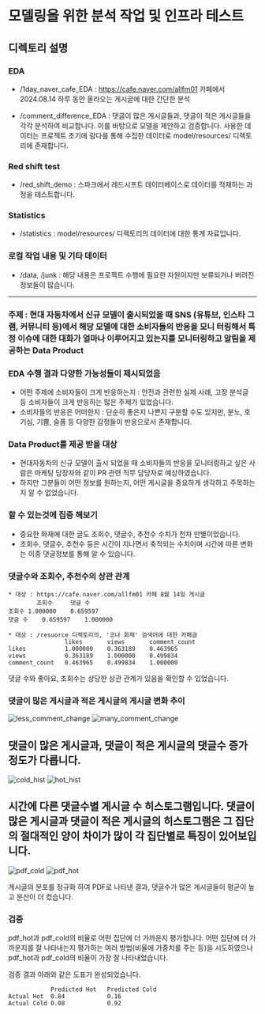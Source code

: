 # 모델링을 위한 분석 작업 및 인프라 테스트

## 디렉토리 설명
### EDA
* /1day_naver_cafe_EDA : https://cafe.naver.com/allfm01 카페에서 2024.08.14 하루 동안 올라오는 게시글에 대한 간단한 분석

* /comment_difference_EDA : 댓글이 많은 게시글들과, 댓글이 적은 게시글들을 각각 분석하여 비교합니다. 이를 바탕으로 모델을 제안하고 검증합니다. 사용한 데이터는 프로젝트 초기에 람다를 통해 수집한 데이터로 model/resources/ 디렉토리에 존재합니다.


### Red shift test
* /red_shift_demo : 스파크에서 레드시프트 데이터베이스로 데이터를 적재하는 과정을 테스트합니다.

### Statistics
* /statistics : model/resources/ 디렉토리의 데이터에 대한 통계 자료입니다.

### 로컬 작업 내용 및 기타 데이터
* /data, /junk : 해당 내용은 프로젝트 수행에 필요한 자원이지만 보류되거나 버려진 정보들이 많습니다.



---

### 주제 : 현대 자동차에서 신규 모델이 출시되었을 때 SNS (유튜브, 인스타 그램, 커뮤니티 등)에서 해당 모델에 대한 소비자들의 반응을 모니 터링해서 특정 이슈에 대한 대화가 얼마나 이루어지고 있는지를 모니터링하고 알림을 제공하는 Data Product

### EDA 수행 결과 다양한 가능성들이 제시되었음
* 어떤 주제에 소비자들이 크게 반응하는지 : 안전과 관련한 실제 사례, 고장 분석글 등 소비자들이 크게 반응하는 많은 주제가 있었습니다.
* 소비자들의 반응은 어떠한지 : 단순히 좋은지 나쁜지 구분할 수도 있지만, 분노, 호기심, 기쁨, 슬픔 등 다양한 감정들이 반응으로서 존재합니다.

### Data Product를 제공 받을 대상
* 현대자동차의 신규 모델이 출시 되었을 때 소비자들의 반응을 모니터링하고 싶은 사람은 마케팅 담장자와 같이 PR 관련 직무 담당자로 예상하였습니다.
* 하지만 그분들이 어떤 정보를 원하는지, 어떤 게시글을 중요하게 생각하고 주목하는 지 알 수 없었습니다.

### 할 수 있는것에 집중 해보기
* 중요한 화재에 대한 글도 조회수, 댓글수, 추천수 수치가 천차 만별이었습니다.
* 조회수, 댓글수, 추천수 등은 시간이 지나면서 축적되는 수치이며 시간에 따른 변화는 이중 댓글정보를 통해 알 수 있습니다.


### 댓글수와 조회수, 추천수의 상관 관계

    * 대상 : https://cafe.naver.com/allfm01 카페 8월 14일 게시글
            조회수	    댓글 수
    조회수	1.000000	0.659597
    댓글 수	0.659597	1.000000

    * 대상 : /resuorce 디렉토리의, '코나 화재' 검색어에 대한 카페글
    	            likes	    views	    comment_count
    likes	        1.000000	0.363189	0.463965
    views       	0.363189	1.000000	0.499834
    comment_count	0.463965	0.499834	1.000000

댓글 수와 좋아요, 조회수는 상당한 상관 관계가 있음을 확인할 수 있었습니다.

### 댓글이 많은 게시글과 적은 게시글의 게시글 변화 추이 
![less_comment_change](https://github.com/user-attachments/assets/2c57b006-58ae-4fd4-a0ab-92f4b3c9d187)
![many_comment_change](https://github.com/user-attachments/assets/a9dd9792-4910-497f-97ae-771ef26a1b0d)

댓글이 많은 게시글과, 댓글이 적은 게시글의 댓글수 증가 정도가 다릅니다.
---
![cold_hist](https://github.com/user-attachments/assets/1d585a43-790d-4754-a7fc-645ca0072643)
![hot_hist](https://github.com/user-attachments/assets/36c98af1-d22e-401f-bccb-4ab21dedc8d7)

시간에 다른 댓글수별 게시글 수 히스토그램입니다.
댓글이 많은 게시글과 댓글이 적은 게시글의 히스토그램은 그 집단의 절대적인 양이 차이가 많이 각 집단별로 특징이 있어보입니다.
---
![pdf_cold](https://github.com/user-attachments/assets/c7091bdc-e615-4e9b-adfb-72d3fd76845b)
![pdf_hot](https://github.com/user-attachments/assets/640fb627-c672-4471-9647-658142e6cdc4)

게시글의 분포를 정규화 하여 PDF로 나타낸 결과, 댓글수가 많은 게시글들이 평균이 높고 분산이 더 컸습니다.


### 검증
pdf_hot과 pdf_cold의 비율로 어떤 집단에 더 가까운지 평가합니다.
어떤 집단에 더 가까운지를 잘 나타내는지 평가하는 여러 방법(비율에 가중치를 주는 등)을 시도하였으나 pdf_hot과 pdf_cold의 비율이 가장 잘 나타내었습니다.

검증 결과 아래와 같은 도표가 완성되었습니다.

                Predicted Hot	Predicted Cold
    Actual Hot	0.84	        0.16
    Actual Cold	0.08	        0.92
	                